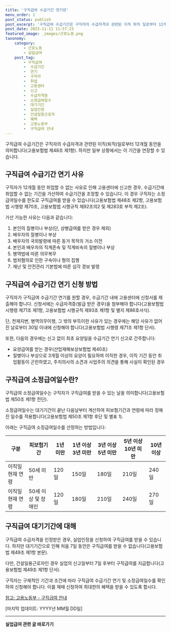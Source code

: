 ```yaml
---
title: '구직급여 수급기간 연기란'
menu_order: 1
post_status: publish
post_excerpt: '구직급여 수급기간은 구직자의 수급자격과 관련된 이직 퇴직 일로부터 12개월 동안을 의미합니다 고용보험법 제48조 제1항 . 하지만 일부 상황에서는 이 기간을 연장할 수 있습니다.'
post_date: 2023-11-11 11:57:23
featured_image: _images/근로노동.png
taxonomy:
    category:
        - 근로노동
        - 실업급여
    post_tag:
        - 구직급여
        -  수급기간
        -  연기
        -  구직자
        -  취업
        -  고용센터
        -  신고
        -  수급자격증
        -  소정급여일수
        -  대기기간
        -  실업인정
        -  건설일용근로자
        -  혜택
        -  고용노동부
        -  구직급여 안내
---
```



구직급여 수급기간은 구직자의 수급자격과 관련된 이직(퇴직)일로부터 12개월 동안을 의미합니다(고용보험법 제48조 제1항). 하지만 일부 상황에서는 이 기간을 연장할 수 있습니다.

## 구직급여 수급기간 연기 사유

구직자가 12개월 동안 취업할 수 없는 사유로 인해 고용센터에 신고한 경우, 수급기간에 취업할 수 없는 기간을 가산하여 수급기간을 조정할 수 있습니다. 이 경우 구직자는 소정급여일수를 한도로 구직급여를 받을 수 있습니다(고용보험법 제48조 제2항, 고용보험법 시행령 제70조, 고용보험법 시행규칙 제92조의2 및 제283호 부칙 제2조).

가산 가능한 사유는 다음과 같습니다:

1. 본인의 질병이나 부상(단, 상병급여를 받은 경우 제외)
2. 배우자의 질병이나 부상
3. 배우자의 국외발령에 따른 동거 목적의 거소 이전
4. 본인과 배우자의 직계존속 및 직계비속의 질병이나 부상
5. 병역법에 따른 의무복무
6. 범죄혐의로 인한 구속이나 형의 집행
7. 재난 및 안전관리 기본법에 따른 심각 경보 발령

## 구직급여 수급기간 연기 신청 방법

구직자가 구직급여 수급기간 연기를 원할 경우, 수급기간 내에 고용센터에 신청서를 제출해야 합니다. 신청서에는 수급자격증(발급 받은 경우)을 첨부해야 합니다(고용보험법 시행령 제71조 제1항, 고용보험법 시행규칙 제93조 제1항 및 별지 제86호서식).

단, 천재지변, 병역의무이행, 그 밖의 부득이한 사유가 있는 경우에는 해당 사유가 없어진 날로부터 30일 이내에 신청해야 합니다(고용보험법 시행령 제71조 제1항 단서).

또한, 다음의 경우에는 신고 없이 최초 요양일을 수급기간 연기 신고로 간주합니다:
- 요양급여를 받는 경우(산업재해보상보험법 제40조)
- 질병이나 부상으로 3개월 이상의 요양이 필요하여 이직한 경우, 이직 기간 동안 취업활동이 곤란하였고, 주치의사의 소견과 사업주의 의견을 통해 사실이 확인된 경우

## 구직급여 소정급여일수란?

구직급여 소정급여일수는 구직자가 구직급여를 받을 수 있는 날을 의미합니다(고용보험법 제50조 제1항 전단).

소정급여일수는 대기기간이 끝난 다음날부터 계산하여 피보험기간과 연령에 따라 정해진 일수를 적용합니다(고용보험법 제50조 제1항 후단 및 별표 1).

아래는 구직급여 소정급여일수를 산정하는 방법입니다:

구분 | 피보험기간 | 1년 미만 | 1년 이상 3년 미만 | 3년 이상 5년 미만 | 5년 이상 10년 미만 | 10년 이상
--- | --- | --- | --- | --- | --- | ---
이직일 현재 연령 | 50세 미만 | 120일 | 150일 | 180일 | 210일 | 240일
이직일 현재 연령 | 50세 이상 및 장애인 | 120일 | 180일 | 210일 | 240일 | 270일

## 구직급여 대기기간에 대해

구직급여 수급자격을 인정받은 경우, 실업인정을 신청하여 구직급여를 받을 수 있습니다. 하지만 대기기간으로 인해 처음 7일 동안은 구직급여를 받을 수 없습니다(고용보험법 제49조 제1항 본문).

다만, 건설일용근로자인 경우 실업의 신고일부터 7일 후부터 구직급여를 지급합니다(고용보험법 제49조 제1항 단서).

구직자는 구체적인 기간과 조건에 따라 구직급여 수급기간 연기 및 소정급여일수를 확인하여 신청해야 합니다. 이를 제때 신청하여 최대한의 혜택을 받을 수 있도록 합시다.

[참고: 고용노동부 - 구직급여 안내](https://www.moel.go.kr/info/guidance2/guidanceView.do?boardSeq=250&bbsCode=MTSBB_1000000000000)

[마지막 업데이트: YYYY년 MM월 DD일]
<!-- wp:separator -->
<hr class="wp-block-separator has-alpha-channel-opacity"/>
<!-- /wp:separator -->

<!-- wp:group {"backgroundColor":"base","layout":{"type":"constrained"}} -->
<div class="wp-block-group has-base-background-color has-background"><!-- wp:paragraph {"align":"center","fontSize":"medium"} -->
<p class="has-text-align-center has-large-font-size"><strong>실업급여 관련 글 바로가기</strong></p>
<!-- /wp:paragraph -->


<!-- wp:latest-posts
{"categories":[{"id":10977,"count":19,"description":"","link":"https://uknowlaw.com/category/%ec%8b%a4%ec%97%85%ea%b8%89%ec%97%ac/","name":"실업급여","slug":"실업급여","taxonomy":"category","parent":0,"meta":[],"_links":{"self":[{"href":"https://uknowlaw.com/wp-json/wp/v2/categories/10977"}],"collection":[{"href":"https://uknowlaw.com/wp-json/wp/v2/categories"}],"about":[{"href":"https://uknowlaw.com/wp-json/wp/v2/taxonomies/category"}],"wp:post_type":[{"href":"https://uknowlaw.com/wp-json/wp/v2/posts?categories=10977"}],"curies":[{"name":"wp","href":"https://api.w.org/{rel}","templated":true}]}}],"postsToShow":100,"excerptLength":28,"postLayout":"grid","columns":2,"featuredImageAlign":"left","featuredImageSizeSlug":"large","fontSize":"medium"} /--></div>
<!-- /wp:group -->